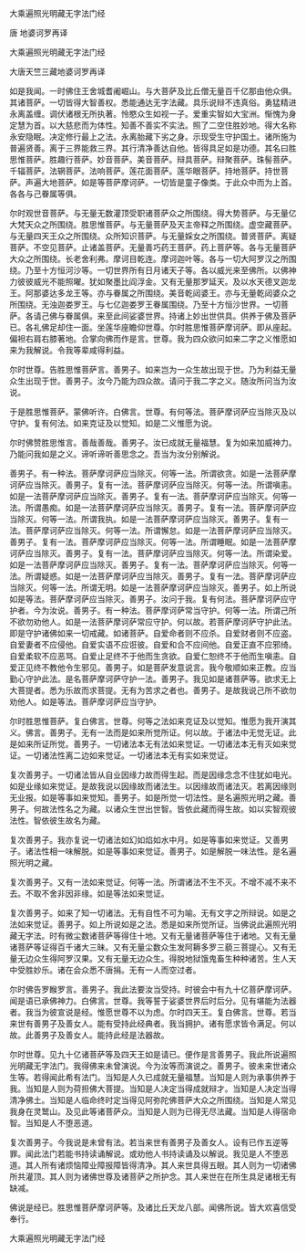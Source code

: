   大乘遍照光明藏无字法门经  

唐 地婆诃罗再译  

大乘遍照光明藏无字法门经  

大唐天竺三藏地婆诃罗再译  

如是我闻。一时佛住王舍城耆阇崛山。与大菩萨及比丘僧无量百千亿那由他众俱。其诸菩萨。一切皆得大智善权。悉能通达无字法藏。具乐说辩不违真俗。勇猛精进永离盖缠。调伏诸根无所执著。怜愍众生如视一子。爱重实智如大宝洲。惭愧为身定慧为首。以大慈悲而为体性。知善不善实不实法。照了二空住胜妙地。得大名称永安隐眠。决定修行最上之法。永离胎藏下劣之身。示现受生守护国土。诸所施为普遍贤善。离于三界能救三界。其行清净善达自他。皆得具足如是功德。其名曰胜思惟菩萨。胜趣行菩萨。妙音菩萨。美音菩萨。辩具菩萨。辩聚菩萨。珠髻菩萨。千辐菩萨。法辋菩萨。法响菩萨。莲花面菩萨。莲华眼菩萨。持地菩萨。持世菩萨。声遍大地菩萨。如是等菩萨摩诃萨。一切皆是童子像类。于此众中而为上首。各各与己眷属等俱。  

尔时观世音菩萨。与无量无数灌顶受职诸菩萨众之所围绕。得大势菩萨。与无量亿大梵天众之所围绕。胜思惟菩萨。与无量菩萨及天主帝释之所围绕。虚空藏菩萨。与无量四天王众之所围绕。众所知识菩萨。与无量婇女之所围绕。普贤菩萨。离疑菩萨。不空见菩萨。止诸盖菩萨。无量善巧药王菩萨。药上菩萨等。各与无量菩萨大众之所围绕。长老舍利弗。摩诃目乾连。摩诃迦叶等。各与一切大阿罗汉之所围绕。乃至十方恒河沙等。一切世界所有日月诸天子等。各以威光来至佛所。以佛神力彼彼威光不能照曜。犹如聚墨比阎浮金。又有无量那罗延天。及以水天德叉迦龙王。阿那婆达多龙王等。亦与眷属之所围绕。美音乾闼婆王。亦与无量乾闼婆众之所围绕。无浊迦娄罗王。与七亿迦娄罗王眷属围绕。乃至十方恒沙世界。一切菩萨。各请己佛与眷属俱。来至此间娑婆世界。持诸上妙出世供具。供养于佛及菩萨已。各礼佛足却住一面。坐莲华座瞻仰世尊。尔时胜思惟菩萨摩诃萨。即从座起。偏袒右肩右膝著地。合掌向佛而作是言。世尊。我为四众欲问如来二字之义惟愿如来为我解说。令我等辈咸得利益。  

尔时世尊。告胜思惟菩萨言。善男子。如来岂为一众生故出现于世。乃为利益无量众生出现于世。善男子。汝今乃能为四众故。请问于我二字之义。随汝所问当为汝说。  

于是胜思惟菩萨。蒙佛听许。白佛言。世尊。有何等法。菩萨摩诃萨应当除灭及以守护。复有何法。如来克证及以觉知。如是二义惟愿为说。  

尔时佛赞胜思惟言。善哉善哉。善男子。汝已成就无量福慧。复为如来加威神力。乃能问我如是之义。谛听谛听善思念之。吾当为汝分别解说。  

善男子。有一种法。菩萨摩诃萨应当除灭。何等一法。所谓欲贪。如是一法菩萨摩诃萨应当除灭。善男子。复有一法。菩萨摩诃萨应当除灭。何等一法。所谓嗔恚。如是一法菩萨摩诃萨应当除灭。善男子。复有一法。菩萨摩诃萨应当除灭。何等一法。所谓愚痴。如是一法菩萨摩诃萨应当除灭。善男子。复有一法。菩萨摩诃萨应当除灭。何等一法。所谓我执。如是一法菩萨摩诃萨应当除灭。善男子。复有一法。菩萨摩诃萨应当除灭。何等一法。所谓懈怠。如是一法菩萨摩诃萨应当除灭。善男子。复有一法。菩萨摩诃萨应当除灭。何等一法。所谓睡眠。如是一法菩萨摩诃萨应当除灭。善男子。复有一法。菩萨摩诃萨应当除灭。何等一法。所谓染爱。如是一法菩萨摩诃萨应当除灭。善男子。复有一法。菩萨摩诃萨应当除灭。何等一法。所谓疑惑。如是一法菩萨摩诃萨应当除灭。善男子。复有一法。菩萨摩诃萨应当除灭。何等一法。所谓无明。如是一法菩萨摩诃萨应当除灭。善男子。如上所说如是等法。菩萨摩诃萨应当除灭。善男子。汝问于我。复有何法。菩萨摩诃萨应守护者。今为汝说。善男子。有一种法。菩萨摩诃萨常当守护。何等一法。所谓己所不欲勿劝他人。如是一法菩萨摩诃萨常应守护。何以故。若菩萨摩诃萨守护此法。即是守护诸佛如来一切戒藏。如诸菩萨。自爱命者则不应杀。自爱财者则不应盗。自爱妻者不应侵他。自爱实语不应诳彼。自爱和合不应间他。自爱正直不应邪绮。自爱柔软不应恶骂。自爱止足终不于他而生贪欲。自爱仁恕终不于他而生嗔恚。自爱正见终不教他令生邪见。善男子。如是菩萨发意说言。我今敬顺如来正教。应当勤心守护此法。是名菩萨摩诃萨守护一法。善男子。我见如是诸菩萨等。欲求无上大菩提者。悉为乐故而求菩提。无有为苦求之者也。善男子。是故我说己所不欲勿劝他人。如是等法。菩萨摩诃萨应当守护。  

尔时胜思惟菩萨。复白佛言。世尊。何等之法如来克证及以觉知。惟愿为我开演其义。佛言。善男子。无有一法而是如来所觉所证。何以故。于诸法中无觉无证。此是如来所证所觉。善男子。一切诸法本无有法如来觉证。一切诸法本无有灭如来觉证。一切诸法性离二边如来觉证。一切诸法本无有实如来觉证。  

复次善男子。一切诸法皆从自业因缘力故而得生起。而是因缘念念不住犹如电光。如是业缘如来觉证。是故我说以因缘故而诸法生。以因缘故而诸法灭。若离因缘则无业报。如是等事如来觉知。善男子。如是所觉一切法性。是名遍照光明之藏。善男子。何故法性名之为藏。以诸众生世出世智。皆依此藏而得生故。如以实智观彼法性。智依彼生故名为藏。  

复次善男子。我亦复说一切诸法如幻如焰如水中月。如是等事如来觉证。又善男子。诸法性相一味解脱。如是等事如来觉证。善男子。如是解脱一味法性。是名遍照光明之藏。  

复次善男子。又有一法如来觉证。何等一法。所谓诸法不生不灭。不增不减不来不去。不取不舍非因非缘。如是等法如来觉证。  

复次善男子。如来了知一切诸法。无有自性不可为喻。无有文字之所辩说。如是之法如来觉证。善男子。如上所说如是之法。悉是如来所觉所证。当佛说此遍照光明藏无字法。时有微尘数诸菩萨等得住十地。又有无量诸菩萨等住于诸地。又有无量诸菩萨等证得百千诸大三昧。又有无量尘数众生发阿耨多罗三藐三菩提心。又有无量无边众生得阿罗汉果。又有无量无边众生。得脱地狱饿鬼畜生种种诸苦。生人天中受胜妙乐。诸在会众悉不唐捐。无有一人而空过者。  

尔时佛告罗睺罗言。善男子。我此法要汝当受持。时彼会中有九十亿菩萨摩诃萨。闻是语已承佛神力。白佛言。世尊。我等誓于娑婆世界后时后分。见有堪能为法器者。我当为彼宣说是经。惟愿世尊不以为虑。尔时四天王。复白佛言。世尊。若当来世有善男子及善女人。能有受持此经典者。我当拥护。诸有愿求皆令满足。何以故。此善男子及善女人。能持此经是法器故。  

尔时世尊。见九十亿诸菩萨等及四天王如是请已。便作是言善男子。我此所说遍照光明藏无字法门。我得佛来未曾演说。今为汝等而演说之。善男子。彼未来世诸众生等。若得闻此希有法门。当知是人久已成就无量福慧。当知是人则为承事供养于我。当知是人则为荷担佛大菩提。当知是人决定当得成就辩才。当知是人决定当得清净佛土。当知是人临命终时定当得见阿弥陀佛菩萨大众之所围绕。当知是人常见我身在灵鹫山。及见此等诸菩萨众。当知是人则为已得无尽法藏。当知是人得宿命智。当知是人不堕恶道。  

复次善男子。今我说是未曾有法。若当来世有善男子及善女人。设有已作五逆等罪。闻此法门若能书持读诵解说。或劝他人书持读诵及以解说。我见是人不堕恶道。其人所有诸烦恼障业障报障皆得清净。其人来世具得五眼。其人则为一切诸佛所共灌顶。其人则为诸佛世尊及诸菩萨之所护念。其人来世在在所生具足诸根无有缺减。  

佛说是经已。胜思惟菩萨摩诃萨等。及诸比丘天龙八部。闻佛所说。皆大欢喜信受奉行。  

大乘遍照光明藏无字法门经  
